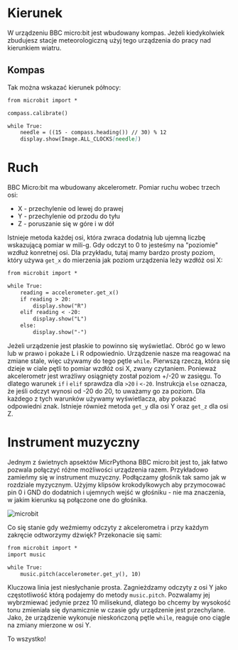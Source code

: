 # Kierunek

W urządzeniu BBC micro:bit jest wbudowany kompas. Jeżeli kiedykolwiek zbudujesz stacje meteorologiczną użyj tego urządzenia do pracy nad kierunkiem wiatru.

## Kompas

Tak można wskazać kierunek północy:
```markdown
from microbit import *

compass.calibrate()

while True:
    needle = ((15 - compass.heading()) // 30) % 12
    display.show(Image.ALL_CLOCKS[needle])
```


# Ruch

BBC Micro:bit ma wbudowany akcelerometr. Pomiar ruchu wobec trzech osi:

* X - przechylenie od lewej do prawej
* Y - przechylenie od przodu do tyłu
* Z - poruszanie się w góre i w dół

Istnieje metoda każdej osi, która zwraca dodatnią lub ujemną liczbę wskazującą pomiar w mili-g. Gdy odczyt to 0 to jesteśmy na "poziomie" wzdłuż konretnej osi.
Dla przykładu, tutaj mamy bardzo prosty poziom, który używa `get_x` do mierzenia jak poziom urządzenia leży wzdłóż osi X:
```markdown
from microbit import *

while True:
    reading = accelerometer.get_x()
    if reading > 20:
        display.show("R")
    elif reading < -20:
        display.show("L")
    else:
        display.show("-")
```
Jeżeli urządzenie jest płaskie to powinno się wyświetlać. Obróć go w lewo lub w prawo i pokaże L i R odpowiednio. Urządzenie nasze ma reagować na zmiane stale,
więc używamy do tego pętle `while`. Pierwszą rzeczą, która się dzieje w ciale pętli to pomiar wzdłóż osi X, zwany czytaniem. Ponieważ akcelerometr jest wrażliwy
osiągnięty został poziom +/-20 w zasięgu.
To dlatego warunek `if` i `elif` sprawdza dla `>20` i `<-20`. Instrukcja `else` oznacza, że jeśli odczyt wynosi od -20 do 20, to uważamy go za poziom. Dla każdego
z tych warunków używamy wyświetlacza, aby pokazać odpowiedni znak.
Istnieje również metoda `get_y` dla osi Y oraz `get_z` dla osi Z.

# Instrument muzyczny

Jednym z świetnych apsektów MicrPythona BBC micro:bit jest to, jak łatwo pozwala połączyć różne możliwości urządzenia razem. Przykładowo zamieńmy się w instrument
muzyczny. Podłączamy głośnik tak samo jak w rozdziale myzycznym. Użyjmy klipsów krokodylkowych aby przymocować pin 0 i GND do dodatnich i ujemnych wejść w głośniku - nie ma
znaczenia, w jakim kierunku są połączone one do głośnika.

![microbit][microbit]

[microbit]: https://github.com/plpug/Microbit/raw/master/chapter08/img/pin0-gnd.png "microbit"

Co się stanie gdy weźmiemy odczyty z akcelerometra i przy każdym zakręcie odtworzymy dżwięk? Przekonacie się sami:
```markdown
from microbit import *
import music

while True:
    music.pitch(accelerometer.get_y(), 10)
```
Kluczowa linia jest niesłychanie prosta. Zagnieżdzamy odczyty z osi Y jako częstotliwość którą podajemy do metody `music.pitch`. Pozwalamy jej wybrzmiewać jedynie przez 10 milisekund, dlatego bo chcemy by wysokość tonu zmieniała się dynamicznie w czasie gdy urządzenie jest przechylane. Jako, że urządzenie wykonuje nieskończoną pętle `while`, reaguje ono ciągle na zmiany mierzone w osi Y.

To wszystko!

